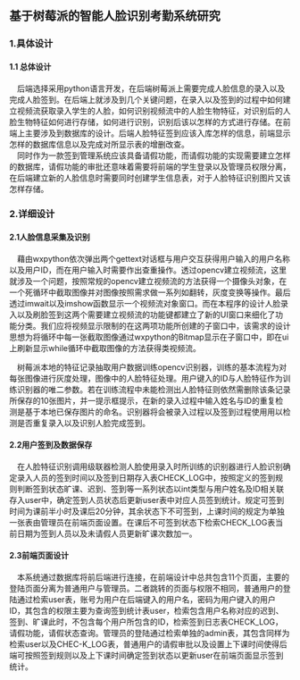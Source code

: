 ## 基于树莓派的智能人脸识别考勤系统研究
### 1.具体设计
#### 1.1 总体设计
 后端选择采用python语言开发，在后端树莓派上需要完成人脸信息的录入以及完成人脸签到。在后端上就涉及到几个关键问题，在录入以及签到的过程中如何建立视频流获取录入学生的人脸，如何识别视频流中的人脸生物特征，对识别后的人脸生物特征如何进行存储，如何进行识别，识别后该以怎样的方式进行存储。在前端上主要涉及到数据库的设计。后端人脸特征签到应该入库怎样的信息，前端显示怎样的数据库信息以及完成对所显示表的增删改查。  
 同时作为一款签到管理系统应该具备请假功能，而请假功能的实现需要建立怎样的数据库，请假功能的审批还意味着需要将前端的学生登录以及管理员权限分离，在后端建立新的人脸信息时需要同时创建学生信息表，对于人脸特征识别图片又该怎样存储。
### 2.详细设计
#### 2.1人脸信息采集及识别
 藉由wxpython依次弹出两个gettext对话框与用户交互获得用户输入的用户名称以及用户ID，而在用户输入时需要作出查重操作。透过opencv建立视频流，这里就涉及一个问题，按照常规的opencv建立视频流的方法获得一个摄像头对象，在一个死循环中截取图像并对图像按照需求做一系列如翻转，灰度变换等操作。最后透过imwait以及imshow函数显示一个视频流对象窗口。而在本程序的设计人脸录入以及刷脸签到这两个需要建立视频流的功能键都建立了新的UI窗口来细化了功能分类。我们应将视频显示限制的在这两项功能所创建的子窗口中，该需求的设计思想为将循环中每一张截取图像通过wxpython的Bitmap显示在子窗口中，即在ui上刷新显示while循环中截取图像的方法获得类视频流。  


 树莓派本地的特征记录抽取用户数据训练opencv识别器，训练的基本流程为对每张图像进行灰度处理，图像中的人脸特征处理。用户键入的ID与人脸特征作为训练识别器的唯二参数。若在训练流程中未能检测出人脸特征则依然需删除该条记录所保存的10张图片，并一提示框提示，在新的录入过程中输入姓名与ID的重复检测是基于本地已保存图片的命名。识别器将会被录入过程以及签到过程使用用以检测是否重复录入以及识别人脸完成签到。
#### 2.2用户签到及数据保存
 在人脸特征识别调用级联器检测人脸使用录入时所训练的识别器进行人脸识别确定录入人员的签到时间以及签到日期存入表CHECK_LOG中，按照定义的签到规则判断签到状态旷课、迟到、签到等一系列状态以int类型与用户姓名及ID相关联存入user中，确定签到人员状态后更新user表中对应人员签到统计。规定可签到时间为课前半小时及课后20分钟，其余状态下不可签到，上课时间的规定为单独一张表由管理员在前端页面设置。在课后不可签到状态下检索CHECK_LOG表当前日期为签到人员以及未请假人员更新旷课次数加一。
#### 2.3前端页面设计
 本系统通过数据库将前后端进行连接，在前端设计中总共包含11个页面，主要的登陆页面分离为普通用户与管理员。二者跳转的页面与权限不相同，普通用户的登陆通过检索user表，账号为用户在后端键入的用户名，密码为用户键入的用户ID，其包含的权限主要为查询签到统计表user，检索包含用户名称对应的迟到、签到、旷课此时，不包含每个用户所包含的ID，检索签到日志表CHECK_LOG，请假功能，请假状态查询。管理员的登陆通过检索单独的admin表，其包含同样为检索user以及CHEC-K_LOG表，普通用户的请假审批以及设置上下课时间使得后端可按照签到规则以及上下课时间确定签到状态以更新user在前端页面显示签到统计。
